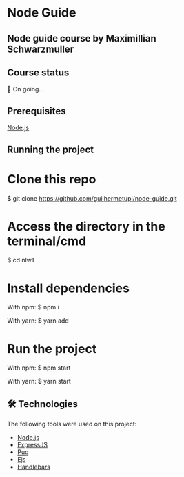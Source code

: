 # Node Guide

## Node guide course by Maximillian Schwarzmuller

## Course status

🚧 On going...

## Prerequisites

[Node.js](https://nodejs.org/en/)

## Running the project

# Clone this repo
$ git clone <https://github.com/guilhermetupi/node-guide.git>

# Access the directory in the terminal/cmd
$ cd nlw1

# Install dependencies
With npm:
$ npm i

With yarn:
$ yarn add

# Run the project
With npm:
$ npm start

With yarn:
$ yarn start

## 🛠 Technologies

The following tools were used on this project:

- [Node.js](https://nodejs.org/en/)
- [ExpressJS](https://expressjs.com/pt-br/)
- [Pug](https://pugjs.org/api/getting-started.html)
- [Ejs](https://ejs.co/)
- [Handlebars](https://handlebarsjs.com/)